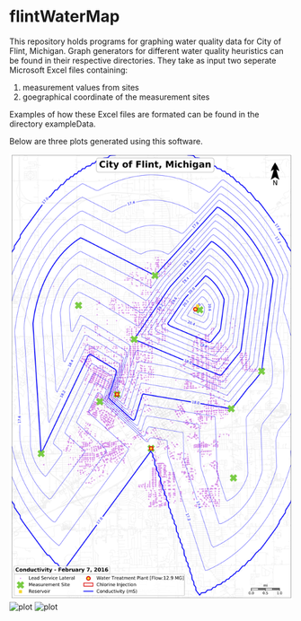 # flintWaterMap

This repository holds programs for graphing water quality data for City of Flint, Michigan.
Graph generators for different water quality heuristics can be found in their respective directories.
They take as input two seperate Microsoft Excel files containing:
1) measurement values from sites 
2) goegraphical coordinate of the measurement sites

Examples of how these Excel files are formated can be found in the directory exampleData.

Below are three plots generated using this software. 



![plot](/images/February7,2016ConductivityEWDM.png)
![plot](/images/February14,2016AlkalinityEWDM.png)
![plot](/images/February14,2016TemperatureEWDM.png)




